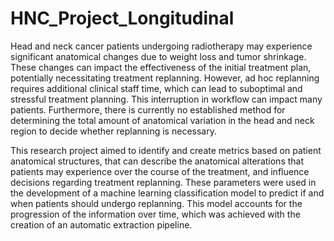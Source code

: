 # HNC_Project_Longitudinal


Head and neck cancer patients undergoing radiotherapy may experience significant anatomical changes due to weight loss and tumor shrinkage. These changes can impact the effectiveness of the initial treatment plan, potentially necessitating treatment replanning. However, ad hoc replanning requires additional clinical staff time, which can lead to suboptimal and stressful treatment planning. This interruption in workflow can impact many patients. Furthermore, there is currently no established method for determining the total amount of anatomical variation in the head and neck region to decide whether replanning is necessary.

This research project aimed to identify and create metrics based on patient anatomical structures, that can describe the anatomical alterations that patients may experience over the course of the treatment, and influence decisions regarding treatment replanning. These parameters were used in the development of a machine learning classification model to predict if and when patients should undergo replanning. This model accounts for the progression of the information over time, which was achieved with the creation of an automatic extraction pipeline.
